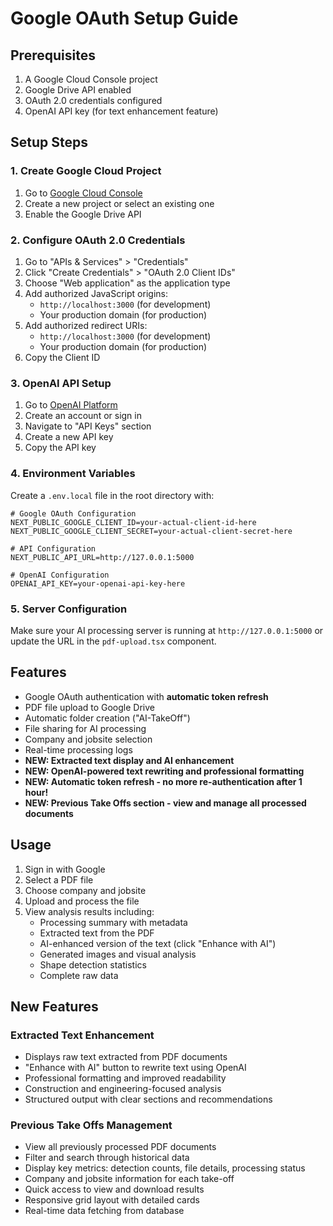 # Google OAuth Setup Guide

## Prerequisites

1. A Google Cloud Console project
2. Google Drive API enabled
3. OAuth 2.0 credentials configured
4. OpenAI API key (for text enhancement feature)

## Setup Steps

### 1. Create Google Cloud Project

1. Go to [Google Cloud Console](https://console.cloud.google.com/)
2. Create a new project or select an existing one
3. Enable the Google Drive API

### 2. Configure OAuth 2.0 Credentials

1. Go to "APIs & Services" > "Credentials"
2. Click "Create Credentials" > "OAuth 2.0 Client IDs"
3. Choose "Web application" as the application type
4. Add authorized JavaScript origins:
   - `http://localhost:3000` (for development)
   - Your production domain (for production)
5. Add authorized redirect URIs:
   - `http://localhost:3000` (for development)
   - Your production domain (for production)
6. Copy the Client ID

### 3. OpenAI API Setup

1. Go to [OpenAI Platform](https://platform.openai.com/)
2. Create an account or sign in
3. Navigate to "API Keys" section
4. Create a new API key
5. Copy the API key

### 4. Environment Variables

Create a `.env.local` file in the root directory with:

```env
# Google OAuth Configuration
NEXT_PUBLIC_GOOGLE_CLIENT_ID=your-actual-client-id-here
NEXT_PUBLIC_GOOGLE_CLIENT_SECRET=your-actual-client-secret-here

# API Configuration
NEXT_PUBLIC_API_URL=http://127.0.0.1:5000

# OpenAI Configuration
OPENAI_API_KEY=your-openai-api-key-here
```

### 5. Server Configuration

Make sure your AI processing server is running at `http://127.0.0.1:5000` or update the URL in the `pdf-upload.tsx` component.

## Features

- Google OAuth authentication with **automatic token refresh**
- PDF file upload to Google Drive
- Automatic folder creation ("AI-TakeOff")
- File sharing for AI processing
- Company and jobsite selection
- Real-time processing logs
- **NEW: Extracted text display and AI enhancement**
- **NEW: OpenAI-powered text rewriting and professional formatting**
- **NEW: Automatic token refresh - no more re-authentication after 1 hour!**
- **NEW: Previous Take Offs section - view and manage all processed documents**

## Usage

1. Sign in with Google
2. Select a PDF file
3. Choose company and jobsite
4. Upload and process the file
5. View analysis results including:
   - Processing summary with metadata
   - Extracted text from the PDF
   - AI-enhanced version of the text (click "Enhance with AI")
   - Generated images and visual analysis
   - Shape detection statistics
   - Complete raw data

## New Features

### Extracted Text Enhancement
- Displays raw text extracted from PDF documents
- "Enhance with AI" button to rewrite text using OpenAI
- Professional formatting and improved readability
- Construction and engineering-focused analysis
- Structured output with clear sections and recommendations

### Previous Take Offs Management
- View all previously processed PDF documents
- Filter and search through historical data
- Display key metrics: detection counts, file details, processing status
- Company and jobsite information for each take-off
- Quick access to view and download results
- Responsive grid layout with detailed cards
- Real-time data fetching from database
